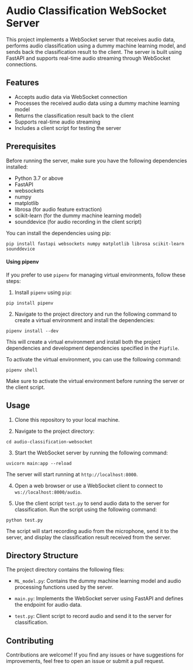 # Audio Classification WebSocket Server

This project implements a WebSocket server that receives audio data, performs audio classification using a dummy machine learning model, and sends back the classification result to the client. The server is built using FastAPI and supports real-time audio streaming through WebSocket connections.

## Features

- Accepts audio data via WebSocket connection
- Processes the received audio data using a dummy machine learning model
- Returns the classification result back to the client
- Supports real-time audio streaming
- Includes a client script for testing the server

## Prerequisites

Before running the server, make sure you have the following dependencies installed:

- Python 3.7 or above
- FastAPI
- websockets
- numpy
- matplotlib
- librosa (for audio feature extraction)
- scikit-learn (for the dummy machine learning model)
- sounddevice (for audio recording in the client script)

You can install the dependencies using pip:
```
pip install fastapi websockets numpy matplotlib librosa scikit-learn sounddevice
```
#### Using pipenv

If you prefer to use `pipenv` for managing virtual environments, follow these steps:

1. Install `pipenv` using `pip`:
```
pip install pipenv
```


2. Navigate to the project directory and run the following command to create a virtual environment and install the dependencies:
```
pipenv install --dev
```
This will create a virtual environment and install both the project dependencies and development dependencies specified in the `Pipfile`.

To activate the virtual environment, you can use the following command:
```
pipenv shell
```


Make sure to activate the virtual environment before running the server or the client script.

## Usage

1. Clone this repository to your local machine.

2. Navigate to the project directory:
```
cd audio-classification-websocket
```

3. Start the WebSocket server by running the following command:
```
uvicorn main:app --reload
```
The server will start running at `http://localhost:8000`.

4. Open a web browser or use a WebSocket client to connect to `ws://localhost:8000/audio`.

5. Use the client script `test.py` to send audio data to the server for classification. Run the script using the following command:
```
python test.py
```

The script will start recording audio from the microphone, send it to the server, and display the classification result received from the server.

## Directory Structure

The project directory contains the following files:

- `ML_model.py`: Contains the dummy machine learning model and audio processing functions used by the server.

- `main.py`: Implements the WebSocket server using FastAPI and defines the endpoint for audio data.

- `test.py`: Client script to record audio and send it to the server for classification.

## Contributing

Contributions are welcome! If you find any issues or have suggestions for improvements, feel free to open an issue or submit a pull request.

